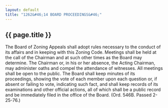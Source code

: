 ```yaml
---
layout: default 
title: "1262&#46;14 BOARD PROCEEDINGS&#46;"
---
```


{{ page.title }}
----------------

The Board of Zoning Appeals shall adopt rules necessary to the conduct
of its affairs and in keeping with this Zoning Code. Meetings shall be
held at the call of the Chairman and at such other times as the Board
may determine. The Chairman or, in his or her absence, the Acting
Chairman, may administer oaths and compel the attendance of witnesses.
All meetings shall be open to the public. The Board shall keep minutes
of its proceedings, showing the vote of each member upon each question
or, if absent or failing to vote, indicating such fact, and shall keep
records of its examinations and other official actions, all of which
shall be a public record and be immediately filed in the office of the
Board. (Ord. 546B. Passed 2-25-76.)
